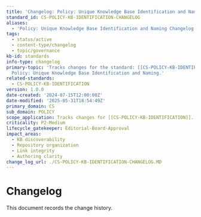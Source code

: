 ```yaml
---
title: 'Changelog: Policy: Unique Knowledge Base Identification and Naming'
standard_id: CS-POLICY-KB-IDENTIFICATION-CHANGELOG
aliases:
  - 'Policy: Unique Knowledge Base Identification and Naming Changelog'
tags:
  - status/active
  - content-type/changelog
  - topic/governance
kb-id: standards
info-type: changelog
primary-topic: 'Tracks changes for the standard: [[CS-POLICY-KB-IDENTIFICATION]] -
  Policy: Unique Knowledge Base Identification and Naming.'
related-standards:
  - CS-POLICY-KB-IDENTIFICATION
version: 1.0.0
date-created: '2024-07-15T12:00:00Z'
date-modified: '2025-05-31T18:54:49Z'
primary_domain: CS
sub_domain: POLICY
scope_application: Tracks changes for [[CS-POLICY-KB-IDENTIFICATION]].
criticality: P2-Medium
lifecycle_gatekeeper: Editorial-Board-Approval
impact_areas:
  - KB discoverability
  - Repository organization
  - Link integrity
  - Authoring clarity
change_log_url: ./CS-POLICY-KB-IDENTIFICATION-CHANGELOG.MD
---
```


# Changelog

This document records the change history.

